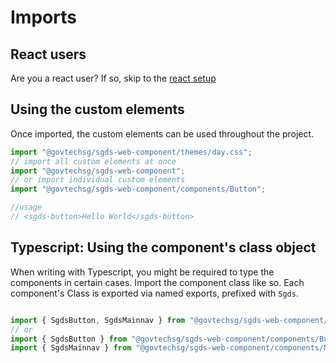 # Imports

## React users

Are you a react user? If so, skip to the <a href="/docs/frameworks-react--docs" target="_self">react setup </a>

## Using the custom elements

Once imported, the custom elements can be used throughout the project.

```js
import "@govtechsg/sgds-web-component/themes/day.css";
// import all custom elements at once
import "@govtechsg/sgds-web-component";
// or import individual custom elements 
import "@govtechsg/sgds-web-component/components/Button";

//usage
// <sgds-button>Hello World</sgds-button>
```

## Typescript: Using the component's class object

When writing with Typescript, you might be required to type the components in certain cases. Import the component class like so. 
Each component's Class is exported via named exports, prefixed with `Sgds`.

```js

import { SgdsButton, SgdsMainnav } from "@govtechsg/sgds-web-component/components";
// or
import { SgdsButton } from "@govtechsg/sgds-web-component/components/Button/sgds-button";
import { SgdsMainnav } from "@govtechsg/sgds-web-component/components/Mainnav/sgds-mainnav";

```